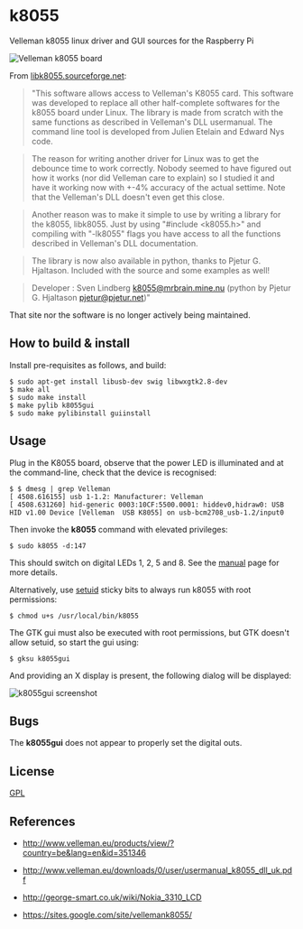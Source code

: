 k8055
=====
Velleman k8055 linux driver and GUI sources for the Raspberry Pi

![Velleman k8055 board](https://raw.github.com/rm-hull/k8055/master/k8055.jpg)

From [libk8055.sourceforge.net](libk8055.sourceforge.net):

>"This software allows access to Velleman's K8055 card. This software was
developed to replace all other half-complete softwares for the k8055 board
under Linux. The library is made from scratch with the same functions as
described in Velleman's DLL usermanual. The command line tool is developed from
Julien Etelain and Edward Nys code.

>The reason for writing another driver for Linux was to get the debounce time to
work correctly. Nobody seemed to have figured out how it works (nor did
Velleman care to explain) so I studied it and have it working now with +-4%
accuracy of the actual settime. Note that the Velleman's DLL doesn't even get
this close.

>Another reason was to make it simple to use by writing a library for the k8055,
libk8055. Just by using "#include <k8055.h>" and compiling with "-lk8055" flags
you have access to all the functions described in Velleman's DLL documentation.

>The library is now also available in python, thanks to Pjetur G. Hjaltason.
Included with the source and some examples as well!

>Developer : Sven Lindberg <k8055@mrbrain.mine.nu> (python by Pjetur G.
Hjaltason <pjetur@pjetur.net>)"

That site nor the software is no longer actively being maintained.

How to build & install
----------------------
Install pre-requisites as follows, and build:

    $ sudo apt-get install libusb-dev swig libwxgtk2.8-dev
    $ make all
    $ sudo make install
    $ make pylib k8055gui
    $ sudo make pylibinstall guiinstall

Usage
-----
Plug in the K8055 board, observe that the power LED is illuminated and at the command-line,
check that the device is recognised:

    $ $ dmesg | grep Velleman
    [ 4508.616155] usb 1-1.2: Manufacturer: Velleman 
    [ 4508.631260] hid-generic 0003:10CF:5500.0001: hiddev0,hidraw0: USB HID v1.00 Device [Velleman  USB K8055] on usb-bcm2708_usb-1.2/input0

Then invoke the **k8055** command with elevated privileges:

    $ sudo k8055 -d:147

This should switch on digital LEDs 1, 2, 5 and 8. See the [manual](https://github.com/rm-hull/k8055/blob/master/MANUAL.md) page for more details.

Alternatively, use [setuid](https://en.wikipedia.org/wiki/Setuid) sticky bits to always run k8055 with root permissions:

    $ chmod u+s /usr/local/bin/k8055

The GTK gui must also be executed with root permissions, but GTK doesn't allow setuid, so start the gui using:

    $ gksu k8055gui

And providing an X display is present, the following dialog will be displayed:

![k8055gui screenshot](https://raw.github.com/rm-hull/k8055/master/gui/k8055gui.png)

Bugs
----
The **k8055gui** does not appear to properly set the digital outs.

License
-------
[GPL](http://www.gnu.org/licenses/gpl.html)

References
----------
* http://www.velleman.eu/products/view/?country=be&lang=en&id=351346

* http://www.velleman.eu/downloads/0/user/usermanual_k8055_dll_uk.pdf

* http://george-smart.co.uk/wiki/Nokia_3310_LCD

* https://sites.google.com/site/vellemank8055/

